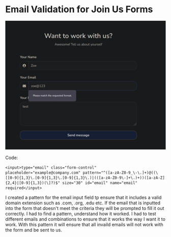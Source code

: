 # Email Validation for Join Us Forms

![Email Validation](images/Email-Validation.png)

Code:
```
<input>type="email" class="form-control" placeholder="example@company.com" pattern="^([a-zA-Z0-9_\-\.]+)@((\[[0-9]{1,3}\.[0-9]{1,3}\.[0-9]{1,3}\.)|(([a-zA-Z0-9\-]+\.)+))([a-zA-Z]{2,4}|[0-9]{1,3})(\]?)$" size="30" id="email" name="email" required</input>
```

I created a pattern for the email input field tp ensure that it includes a valid domain extension such as .com, .org, .edu etc. If the email that is inputted into the form that doesn't meet the criteria they will be prompted to fill it out correctly.
I had to find a pattern, understand how it worked. I had to test different emails and combinations to ensure that it works the way I want it to work. With this pattern it will ensure that all invaild emails will not work with the form and be sent to us. 